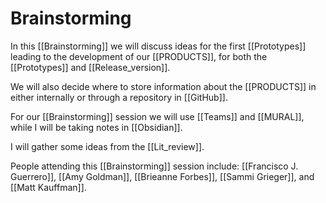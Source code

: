 # Brainstorming

 In this [[Brainstorming]] we will discuss ideas for the first [[Prototypes]] leading to the development of our [[PRODUCTS]], for both the [[Prototypes]] and [[Release_version]].

We will also decide where to store information about the [[PRODUCTS]] in either internally or through a repository in [[GitHub]].

For our [[Brainstorming]] session we will use [[Teams]] and [[MURAL]], while I will be taking notes in [[Obsidian]].

I will gather some ideas from the [[Lit_review]]. 

People attending this [[Brainstorming]] session include: [[Francisco J. Guerrero]], [[Amy Goldman]], [[Brieanne Forbes]], [[Sammi Grieger]], and [[Matt Kauffman]]. 

